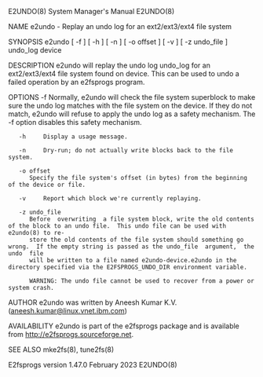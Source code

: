 E2UNDO(8)							    System Manager's Manual							     E2UNDO(8)

NAME
       e2undo - Replay an undo log for an ext2/ext3/ext4 file system

SYNOPSIS
       e2undo [ -f ] [ -h ] [ -n ] [ -o offset ] [ -v ] [ -z undo_file ] undo_log device

DESCRIPTION
       e2undo  will  replay  the  undo	log  undo_log  for  an	ext2/ext3/ext4 file system found on device.  This can be used to undo a failed operation by an
       e2fsprogs program.

OPTIONS
       -f     Normally, e2undo will check the file system superblock to make sure the undo log matches with the file system on the device.   If	 they  do  not
	      match, e2undo will refuse to apply the undo log as a safety mechanism.  The -f option disables this safety mechanism.

       -h     Display a usage message.

       -n     Dry-run; do not actually write blocks back to the file system.

       -o offset
	      Specify the file system's offset (in bytes) from the beginning of the device or file.

       -v     Report which block we're currently replaying.

       -z undo_file
	      Before  overwriting  a file system block, write the old contents of the block to an undo file.  This undo file can be used with e2undo(8) to re‐
	      store the old contents of the file system should something go wrong.  If the empty string is passed as the undo_file  argument,  the  undo  file
	      will be written to a file named e2undo-device.e2undo in the directory specified via the E2FSPROGS_UNDO_DIR environment variable.

	      WARNING: The undo file cannot be used to recover from a power or system crash.

AUTHOR
       e2undo was written by Aneesh Kumar K.V. (aneesh.kumar@linux.vnet.ibm.com)

AVAILABILITY
       e2undo is part of the e2fsprogs package and is available from http://e2fsprogs.sourceforge.net.

SEE ALSO
       mke2fs(8), tune2fs(8)

E2fsprogs version 1.47.0						 February 2023								     E2UNDO(8)
